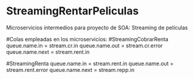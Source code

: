 # StreamingRentarPeliculas
Microservicios intermedios para proyecto de SOA: Streaming de películas

#Colas empleadas en los microservicios:
#StreamingCobrarRenta
queue.name.in = stream.cr.in
queue.name.out = stream.cr.error
queue.name.next = stream.rent.in

#StreamingRenta
queue.name.in = stream.rent.in
queue.name.out = stream.rent.error
queue.name.next = stream.repp.in
